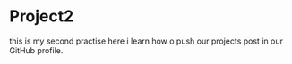 # Project2

this is my second practise here i learn how o push our projects post in our GitHub profile.
